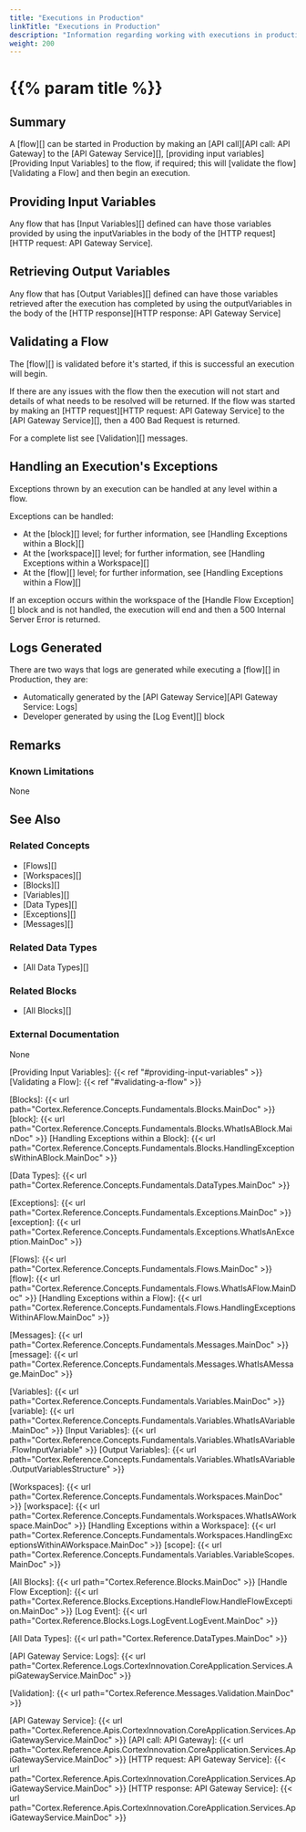 ```yaml
---
title: "Executions in Production"
linkTitle: "Executions in Production"
description: "Information regarding working with executions in production (i.e. API Gateway Service)."
weight: 200
---
```


# {{% param title %}}

## Summary

A [flow][] can be started in Production by making an [API call][API call: API Gateway] to the [API Gateway Service][], [providing input variables][Providing Input Variables] to the flow, if required; this will [validate the flow][Validating a Flow] and then begin an execution.

## Providing Input Variables

Any flow that has [Input Variables][] defined can have those variables provided by using the inputVariables in the body of the [HTTP request][HTTP request: API Gateway Service].

## Retrieving Output Variables

Any flow that has [Output Variables][] defined can have those variables retrieved after the execution has completed by using the outputVariables in the body of the [HTTP response][HTTP response: API Gateway Service]

## Validating a Flow

The [flow][] is validated before it's started, if this is successful an execution will begin.

If there are any issues with the flow then the execution will not start and details of what needs to be resolved will be returned. If the flow was started by making an [HTTP request][HTTP request: API Gateway Service] to the [API Gateway Service][], then a 400 Bad Request is returned.

For a complete list see [Validation][] messages.

## Handling an Execution's Exceptions

Exceptions thrown by an execution can be handled at any level within a flow.

Exceptions can be handled:

- At the [block][] level; for further information, see [Handling Exceptions within a Block][]
- At the [workspace][] level; for further information, see [Handling Exceptions within a Workspace][]
- At the [flow][] level; for further information, see [Handling Exceptions within a Flow][]

If an exception occurs within the workspace of the [Handle Flow Exception][] block and is not handled, the execution will end and then a 500 Internal Server Error is returned.

## Logs Generated

There are two ways that logs are generated while executing a [flow][] in Production, they are:

- Automatically generated by the [API Gateway Service][API Gateway Service: Logs]
- Developer generated by using the [Log Event][] block

## Remarks

### Known Limitations

None

## See Also

### Related Concepts

- [Flows][]
- [Workspaces][]
- [Blocks][]
- [Variables][]
- [Data Types][]
- [Exceptions][]
- [Messages][]

### Related Data Types

- [All Data Types][]

### Related Blocks

- [All Blocks][]

### External Documentation

None

[Providing Input Variables]: {{< ref "#providing-input-variables" >}}
[Validating a Flow]: {{< ref "#validating-a-flow" >}}

[Blocks]: {{< url path="Cortex.Reference.Concepts.Fundamentals.Blocks.MainDoc" >}}
[block]: {{< url path="Cortex.Reference.Concepts.Fundamentals.Blocks.WhatIsABlock.MainDoc" >}}
[Handling Exceptions within a Block]: {{< url path="Cortex.Reference.Concepts.Fundamentals.Blocks.HandlingExceptionsWithinABlock.MainDoc" >}}

[Data Types]: {{< url path="Cortex.Reference.Concepts.Fundamentals.DataTypes.MainDoc" >}}

[Exceptions]: {{< url path="Cortex.Reference.Concepts.Fundamentals.Exceptions.MainDoc" >}}
[exception]: {{< url path="Cortex.Reference.Concepts.Fundamentals.Exceptions.WhatIsAnException.MainDoc" >}}

[Flows]: {{< url path="Cortex.Reference.Concepts.Fundamentals.Flows.MainDoc" >}}
[flow]: {{< url path="Cortex.Reference.Concepts.Fundamentals.Flows.WhatIsAFlow.MainDoc" >}}
[Handling Exceptions within a Flow]: {{< url path="Cortex.Reference.Concepts.Fundamentals.Flows.HandlingExceptionsWithinAFlow.MainDoc" >}}

[Messages]: {{< url path="Cortex.Reference.Concepts.Fundamentals.Messages.MainDoc" >}}
[message]: {{< url path="Cortex.Reference.Concepts.Fundamentals.Messages.WhatIsAMessage.MainDoc" >}}

[Variables]: {{< url path="Cortex.Reference.Concepts.Fundamentals.Variables.MainDoc" >}}
[variable]: {{< url path="Cortex.Reference.Concepts.Fundamentals.Variables.WhatIsAVariable.MainDoc" >}}
[Input Variables]: {{< url path="Cortex.Reference.Concepts.Fundamentals.Variables.WhatIsAVariable.FlowInputVariable" >}}
[Output Variables]: {{< url path="Cortex.Reference.Concepts.Fundamentals.Variables.WhatIsAVariable.OutputVariablesStructure" >}}

[Workspaces]: {{< url path="Cortex.Reference.Concepts.Fundamentals.Workspaces.MainDoc" >}}
[workspace]: {{< url path="Cortex.Reference.Concepts.Fundamentals.Workspaces.WhatIsAWorkspace.MainDoc" >}}
[Handling Exceptions within a Workspace]: {{< url path="Cortex.Reference.Concepts.Fundamentals.Workspaces.HandlingExceptionsWithinAWorkspace.MainDoc" >}}
[scope]: {{< url path="Cortex.Reference.Concepts.Fundamentals.Variables.VariableScopes.MainDoc" >}}

[All Blocks]: {{< url path="Cortex.Reference.Blocks.MainDoc" >}}
[Handle Flow Exception]: {{< url path="Cortex.Reference.Blocks.Exceptions.HandleFlow.HandleFlowException.MainDoc" >}}
[Log Event]: {{< url path="Cortex.Reference.Blocks.Logs.LogEvent.LogEvent.MainDoc" >}}

[All Data Types]: {{< url path="Cortex.Reference.DataTypes.MainDoc" >}}

[API Gateway Service: Logs]: {{< url path="Cortex.Reference.Logs.CortexInnovation.CoreApplication.Services.ApiGatewayService.MainDoc" >}}

[Validation]: {{< url path="Cortex.Reference.Messages.Validation.MainDoc" >}}

[API Gateway Service]: {{< url path="Cortex.Reference.Apis.CortexInnovation.CoreApplication.Services.ApiGatewayService.MainDoc" >}}
[API call: API Gateway]: {{< url path="Cortex.Reference.Apis.CortexInnovation.CoreApplication.Services.ApiGatewayService.MainDoc" >}}
[HTTP request: API Gateway Service]: {{< url path="Cortex.Reference.Apis.CortexInnovation.CoreApplication.Services.ApiGatewayService.MainDoc" >}}
[HTTP response: API Gateway Service]: {{< url path="Cortex.Reference.Apis.CortexInnovation.CoreApplication.Services.ApiGatewayService.MainDoc" >}}
